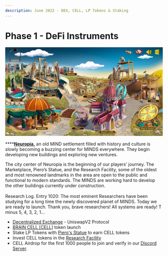 ```yaml
---
description: June 2022 - DEX, CELL, LP Tokens & Staking
---
```


# Phase 1 - DeFi Instruments

![](../.gitbook/assets/BaseGame.png)

****[**Neuropia**](../learn/game-basics/neuropia/)**,** an old MIND settlement filled with history and culture is slowly becoming a buzzing center for MINDS everywhere. They begin developing new buildings and exploring new ventures.

The city center of Neuropia is the beginning of our players’ journey. The Marketplace, Piero’s Statue, and the Research Facility, some of the oldest and most renowned landmarks in the area are open to the public and functional to modern standards. The MINDS are working hard to develop the other buildings currently under construction.\
\
Research Log. Entry 1020: The most eminent Researchers have been studying for a long time the newly discovered planet of MINDS. Today we are ready to launch. Thank you, brave researchers! All systems are ready! T minus 5, 4, 3, 2, 1…

* [Decentralized Exchange](../how-it-works/decentralized-exchange.md) - UniswapV2 Protocol
* [BRAIN CELL \[CELL\]](../how-it-works/brain-cell-token.md) token launch
* Stake LP Tokens with [Piero's Statue](../how-it-works/pieros-statue.md) to earn CELL tokens
* Invest CELL tokens in the [Research Facility](../how-it-works/research-facility.md)
* CELL Airdrop for the first 1000 people to join and verify in our [Discord Server](https://discord.gg/mindgames).
